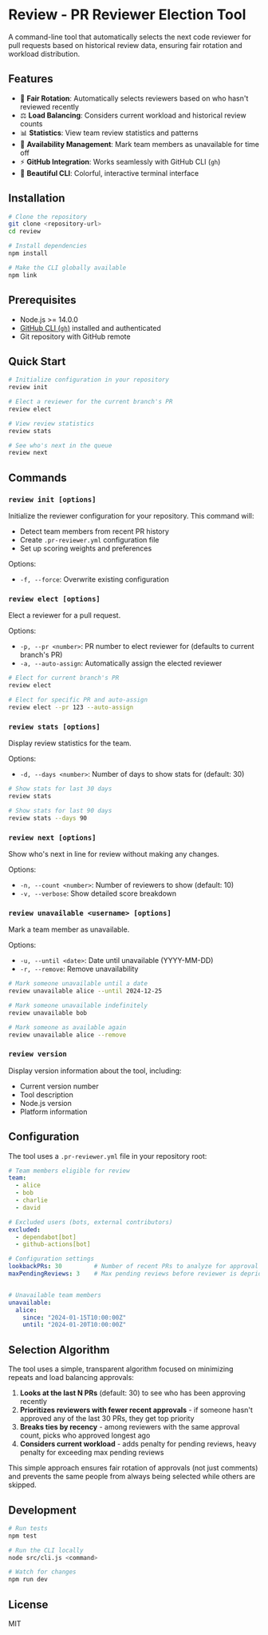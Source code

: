 # Review - PR Reviewer Election Tool

A command-line tool that automatically selects the next code reviewer for pull requests based on historical review data, ensuring fair rotation and workload distribution.

## Features

- 🔄 **Fair Rotation**: Automatically selects reviewers based on who hasn't reviewed recently
- ⚖️ **Load Balancing**: Considers current workload and historical review counts
- 📊 **Statistics**: View team review statistics and patterns
- 🚫 **Availability Management**: Mark team members as unavailable for time off
- ⚡ **GitHub Integration**: Works seamlessly with GitHub CLI (`gh`)
- 🎨 **Beautiful CLI**: Colorful, interactive terminal interface

## Installation

```bash
# Clone the repository
git clone <repository-url>
cd review

# Install dependencies
npm install

# Make the CLI globally available
npm link
```

## Prerequisites

- Node.js >= 14.0.0
- [GitHub CLI (`gh`)](https://cli.github.com/) installed and authenticated
- Git repository with GitHub remote

## Quick Start

```bash
# Initialize configuration in your repository
review init

# Elect a reviewer for the current branch's PR
review elect

# View review statistics
review stats

# See who's next in the queue
review next
```

## Commands

### `review init [options]`
Initialize the reviewer configuration for your repository. This command will:
- Detect team members from recent PR history
- Create `.pr-reviewer.yml` configuration file
- Set up scoring weights and preferences

Options:
- `-f, --force`: Overwrite existing configuration

### `review elect [options]`
Elect a reviewer for a pull request.

Options:
- `-p, --pr <number>`: PR number to elect reviewer for (defaults to current branch's PR)
- `-a, --auto-assign`: Automatically assign the elected reviewer

```bash
# Elect for current branch's PR
review elect

# Elect for specific PR and auto-assign
review elect --pr 123 --auto-assign
```

### `review stats [options]`
Display review statistics for the team.

Options:
- `-d, --days <number>`: Number of days to show stats for (default: 30)

```bash
# Show stats for last 30 days
review stats

# Show stats for last 90 days
review stats --days 90
```

### `review next [options]`
Show who's next in line for review without making any changes.

Options:
- `-n, --count <number>`: Number of reviewers to show (default: 10)
- `-v, --verbose`: Show detailed score breakdown

### `review unavailable <username> [options]`
Mark a team member as unavailable.

Options:
- `-u, --until <date>`: Date until unavailable (YYYY-MM-DD)
- `-r, --remove`: Remove unavailability

```bash
# Mark someone unavailable until a date
review unavailable alice --until 2024-12-25

# Mark someone unavailable indefinitely
review unavailable bob

# Mark someone as available again
review unavailable alice --remove
```

### `review version`
Display version information about the tool, including:
- Current version number
- Tool description
- Node.js version
- Platform information

## Configuration

The tool uses a `.pr-reviewer.yml` file in your repository root:

```yaml
# Team members eligible for review
team:
  - alice
  - bob
  - charlie
  - david

# Excluded users (bots, external contributors)
excluded:
  - dependabot[bot]
  - github-actions[bot]

# Configuration settings
lookbackPRs: 30         # Number of recent PRs to analyze for approval patterns
maxPendingReviews: 3    # Max pending reviews before reviewer is deprioritized


# Unavailable team members
unavailable:
  alice:
    since: "2024-01-15T10:00:00Z"
    until: "2024-01-20T10:00:00Z"
```

## Selection Algorithm

The tool uses a simple, transparent algorithm focused on minimizing repeats and load balancing approvals:

1. **Looks at the last N PRs** (default: 30) to see who has been approving recently
2. **Prioritizes reviewers with fewer recent approvals** - if someone hasn't approved any of the last 30 PRs, they get top priority
3. **Breaks ties by recency** - among reviewers with the same approval count, picks who approved longest ago
4. **Considers current workload** - adds penalty for pending reviews, heavy penalty for exceeding max pending reviews

This simple approach ensures fair rotation of approvals (not just comments) and prevents the same people from always being selected while others are skipped.

## Development

```bash
# Run tests
npm test

# Run the CLI locally
node src/cli.js <command>

# Watch for changes
npm run dev
```

## License

MIT